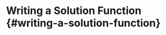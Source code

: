 # Writing a Solution Function {#writing-a-solution-function}

<!-- @include: @/shared/wip.en.md -->

